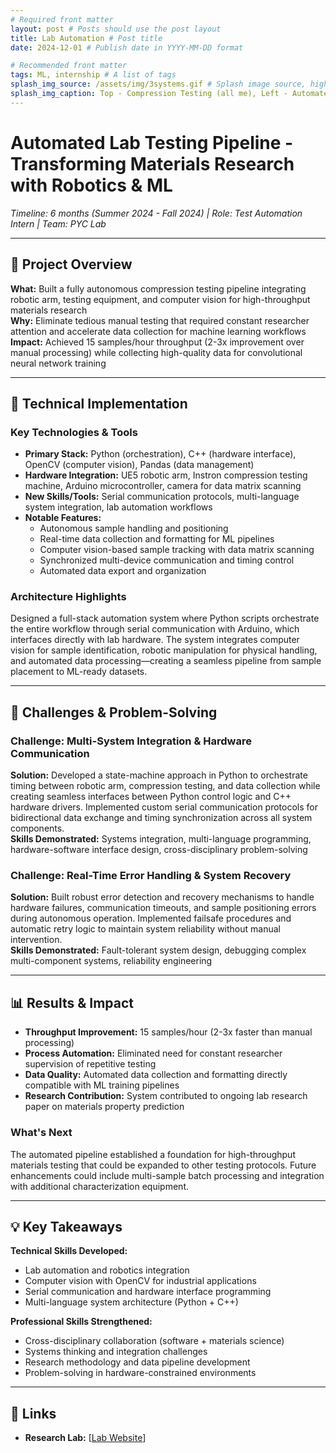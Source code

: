 ```yaml
---
# Required front matter
layout: post # Posts should use the post layout
title: Lab Automation # Post title
date: 2024-12-01 # Publish date in YYYY-MM-DD format

# Recommended front matter
tags: ML, internship # A list of tags
splash_img_source: /assets/img/3systems.gif # Splash image source, high resolution images with an aspect ratio close to 4:3 recommended
splash_img_caption: Top - Compression Testing (all me), Left - Automated Pipetting, Right - Electrode Testing (designed prototype). # Splash image caption
---
```


# Automated Lab Testing Pipeline - Transforming Materials Research with Robotics & ML

*Timeline: 6 months (Summer 2024 - Fall 2024) | Role: Test Automation Intern | Team: PYC Lab*

---

## 🎯 Project Overview
**What:** Built a fully autonomous compression testing pipeline integrating robotic arm, testing equipment, and computer vision for high-throughput materials research  
**Why:** Eliminate tedious manual testing that required constant researcher attention and accelerate data collection for machine learning workflows  
**Impact:** Achieved 15 samples/hour throughput (2-3x improvement over manual processing) while collecting high-quality data for convolutional neural network training

---

## 🔧 Technical Implementation
### Key Technologies & Tools
- **Primary Stack:** Python (orchestration), C++ (hardware interface), OpenCV (computer vision), Pandas (data management)
- **Hardware Integration:** UE5 robotic arm, Instron compression testing machine, Arduino microcontroller, camera for data matrix scanning
- **New Skills/Tools:** Serial communication protocols, multi-language system integration, lab automation workflows
- **Notable Features:** 
  - Autonomous sample handling and positioning
  - Real-time data collection and formatting for ML pipelines
  - Computer vision-based sample tracking with data matrix scanning
  - Synchronized multi-device communication and timing control
  - Automated data export and organization

### Architecture Highlights
Designed a full-stack automation system where Python scripts orchestrate the entire workflow through serial communication with Arduino, which interfaces directly with lab hardware. The system integrates computer vision for sample identification, robotic manipulation for physical handling, and automated data processing—creating a seamless pipeline from sample placement to ML-ready datasets.

---

## 🚧 Challenges & Problem-Solving
### Challenge: Multi-System Integration & Hardware Communication
**Solution:** Developed a state-machine approach in Python to orchestrate timing between robotic arm, compression testing, and data collection while creating seamless interfaces between Python control logic and C++ hardware drivers. Implemented custom serial communication protocols for bidirectional data exchange and timing synchronization across all system components.  
**Skills Demonstrated:** Systems integration, multi-language programming, hardware-software interface design, cross-disciplinary problem-solving

### Challenge: Real-Time Error Handling & System Recovery
**Solution:** Built robust error detection and recovery mechanisms to handle hardware failures, communication timeouts, and sample positioning errors during autonomous operation. Implemented failsafe procedures and automatic retry logic to maintain system reliability without manual intervention.  
**Skills Demonstrated:** Fault-tolerant system design, debugging complex multi-component systems, reliability engineering

---

## 📊 Results & Impact
- **Throughput Improvement:** 15 samples/hour (2-3x faster than manual processing)
- **Process Automation:** Eliminated need for constant researcher supervision of repetitive testing
- **Data Quality:** Automated data collection and formatting directly compatible with ML training pipelines
- **Research Contribution:** System contributed to ongoing lab research paper on materials property prediction

### What's Next
The automated pipeline established a foundation for high-throughput materials testing that could be expanded to other testing protocols. Future enhancements could include multi-sample batch processing and integration with additional characterization equipment.

---

## 💡 Key Takeaways
**Technical Skills Developed:**
- Lab automation and robotics integration
- Computer vision with OpenCV for industrial applications
- Serial communication and hardware interface programming
- Multi-language system architecture (Python + C++)

**Professional Skills Strengthened:**
- Cross-disciplinary collaboration (software + materials science)
- Systems thinking and integration challenges
- Research methodology and data pipeline development
- Problem-solving in hardware-constrained environments

---

## 🔗 Links
- **Research Lab:** [[Lab Website](https://checp9.wixsite.com/checp2)]
